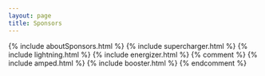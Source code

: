 ```yaml
---
layout: page
title: Sponsors
---
```

{% include aboutSponsors.html %}
{% include supercharger.html %}
{% include lightning.html %}
{% include energizer.html %}
{% comment %}
{% include amped.html %}
{% include booster.html %}
{% endcomment %}